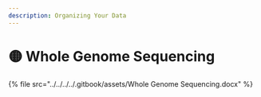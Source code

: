 ```yaml
---
description: Organizing Your Data
---
```


# 🟡 Whole Genome Sequencing



{% file src="../../../../.gitbook/assets/Whole Genome Sequencing.docx" %}
